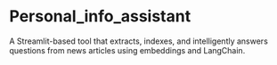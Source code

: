# Personal_info_assistant
A Streamlit-based tool that extracts, indexes, and intelligently answers questions from news articles using embeddings and LangChain.
